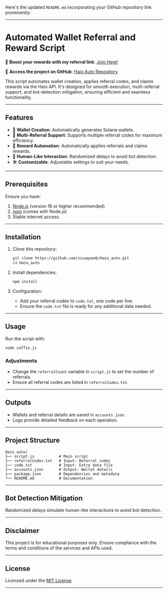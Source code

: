 Here's the updated `README.md` incorporating your GitHub repository link prominently:

---

# Automated Wallet Referral and Reward Script

🚀 **Boost your rewards with my referral link**: [Join Here!](https://haio.fun/introduction/?ref=7510bd0a69ecb690a488b3b12b2efeb8ccb99f09)

📂 **Access the project on GitHub**: [Haio Auto Repository](https://github.com/zcsaqueeb/Haio_auto.git)

This script automates wallet creation, applies referral codes, and claims rewards via the Haio API. It's designed for smooth execution, multi-referral support, and bot-detection mitigation, ensuring efficient and seamless functionality.

---

## Features
- 🔑 **Wallet Creation**: Automatically generates Solana wallets.
- 🌟 **Multi-Referral Support**: Supports multiple referral codes for maximum efficiency.
- 🎁 **Reward Automation**: Automatically applies referrals and claims rewards.
- 🤖 **Human-Like Interaction**: Randomized delays to avoid bot detection.
- 🛠️ **Customizable**: Adjustable settings to suit your needs.

---

## Prerequisites
Ensure you have:
1. [Node.js](https://nodejs.org/) (version 16 or higher recommended)
2. [npm](https://www.npmjs.com/) (comes with Node.js)
3. Stable internet access.

---

## Installation
1. Clone this repository:
   ```bash
   git clone https://github.com/zcsaqueeb/Haio_auto.git
   cd Haio_auto
   ```

2. Install dependencies:
   ```bash
   npm install
   ```

3. Configuration:
   - Add your referral codes to `code.txt`, one code per line.
   - Ensure the `code.txt` file is ready for any additional data needed.

---

## Usage
Run the script with:
```bash
node coffin.js
```

### Adjustments
- Change the `referralCount` variable in `script.js` to set the number of referrals.
- Ensure all referral codes are listed in `referralCodes.txt`.

---

## Outputs
- Wallets and referral details are saved in `accounts.json`.
- Logs provide detailed feedback on each operation.

---

## Project Structure
```
Haio_auto/
├── script.js           # Main script
├── referralCodes.txt   # Input: Referral codes
├── code.txt            # Input: Extra data file
├── accounts.json       # Output: Wallet details
├── package.json        # Dependencies and metadata
└── README.md           # Documentation
```

---

## Bot Detection Mitigation
Randomized delays simulate human-like interactions to avoid bot detection.

---

## Disclaimer
This project is for educational purposes only. Ensure compliance with the terms and conditions of the services and APIs used.

---

## License
Licensed under the [MIT License](https://opensource.org/licenses/MIT).

---
